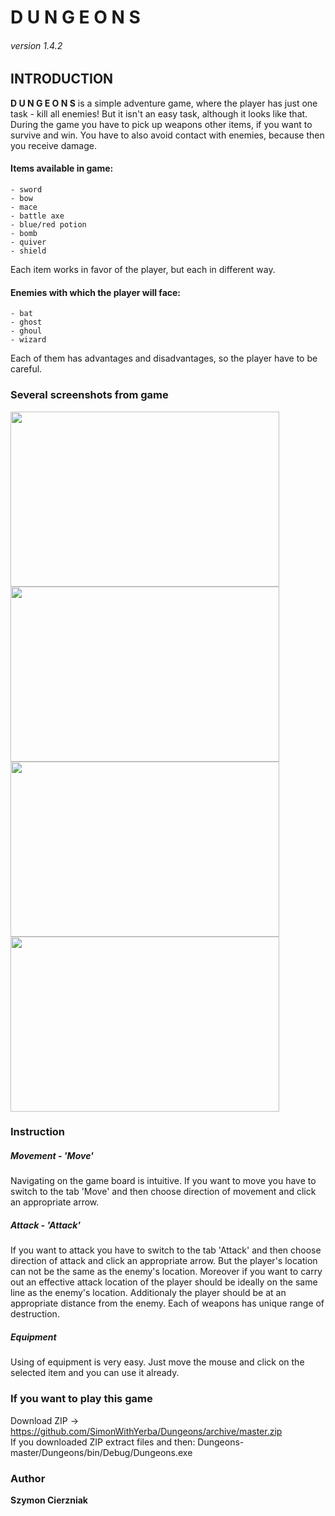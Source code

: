 # D U N G E O N S
###### version 1.4.2
## INTRODUCTION
**D U N G E O N S** is a simple adventure game, where the player has just one task - kill all enemies! 
But it isn't an easy task, although it looks like that.
During the game you have to pick up weapons other items, if you want to survive and win. You have to also avoid contact with enemies, because then you receive damage.
#### Items available in game:
	- sword
	- bow
	- mace
	- battle axe
	- blue/red potion
	- bomb
	- quiver
	- shield
Each item works in favor of the player, but each in different way.
#### Enemies with which the player will face:
	- bat
	- ghost
	- ghoul
	- wizard
Each of them has advantages and disadvantages, so the player have to be careful.
### Several screenshots from game
<img src="https://github.com/SimonWithYerba/Dungeons/blob/master/img/screenshot_1.PNG" width="430" height="280"> <img src="https://github.com/SimonWithYerba/Dungeons/blob/master/img/screenshot_2.PNG" width="430" height="280">
<img src="https://github.com/SimonWithYerba/Dungeons/blob/master/img/screenshot_3.PNG" width="430" height="280"> <img src="https://github.com/SimonWithYerba/Dungeons/blob/master/img/screenshot_4.PNG" width="430" height="280">

### Instruction
##### Movement - 'Move'
Navigating on the game board is intuitive. If you want to move you have to switch to the tab 'Move' and then choose direction of movement and click an appropriate arrow.
##### Attack - 'Attack'
If you want to attack you have to switch to the tab 'Attack' and then choose direction of attack and click an appropriate arrow. But the player's location can not be the same as the enemy's location. Moreover if you want to carry out an effective attack location of the player should be ideally on the same line as the enemy's location. 
Additionaly the player should be at an appropriate distance from the enemy. Each of weapons has unique range of destruction.
##### Equipment
Using of equipment is very easy. Just move the mouse and click on the selected item and you can use it already.
### If you want to play this game
Download ZIP -> https://github.com/SimonWithYerba/Dungeons/archive/master.zip
<br/>If you downloaded ZIP extract files and then: Dungeons-master/Dungeons/bin/Debug/Dungeons.exe
### Author
**Szymon Cierzniak**